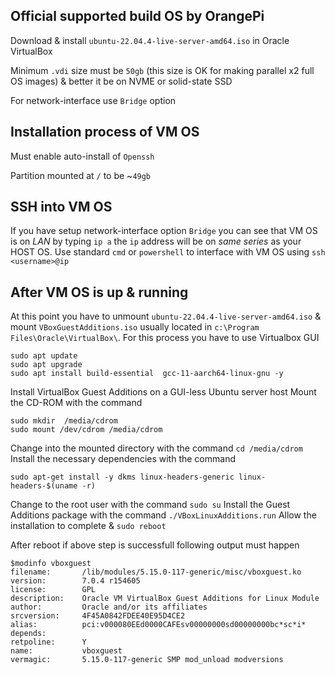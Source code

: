 ## Official supported build OS by OrangePi
Download & install `ubuntu-22.04.4-live-server-amd64.iso` in Oracle VirtualBox

Minimum `.vdi` size must be `50gb` (this size is OK for making parallel x2 full OS images) & better it be on NVME or solid-state SSD

For network-interface use `Bridge` option

## Installation process of VM OS
Must enable auto-install of `Openssh`

Partition mounted at `/` to be ~`49gb`

## SSH into VM OS
If you have setup network-interface option `Bridge` you can see that VM OS is on *LAN* by typing `ip a` the `ip` address will be on *same series* as your HOST OS. Use standard `cmd` or `powershell` to interface with VM OS using `ssh <username>@ip`

## After VM OS is up & running
At this point you have to unmount `ubuntu-22.04.4-live-server-amd64.iso` & mount `VBoxGuestAdditions.iso` usually located in `c:\Program Files\Oracle\VirtualBox\`. For this process you have to use Virtualbox GUI 

```
sudo apt update
sudo apt upgrade
sudo apt install build-essential  gcc-11-aarch64-linux-gnu -y
```
Install VirtualBox Guest Additions on a GUI-less Ubuntu server host
Mount the CD-ROM with the command 
```
sudo mkdir  /media/cdrom
sudo mount /dev/cdrom /media/cdrom
```
Change into the mounted directory with the command `cd /media/cdrom`
Install the necessary dependencies with the command 

`sudo apt-get install -y dkms linux-headers-generic linux-headers-$(uname -r)`

Change to the root user with the command `sudo su`
Install the Guest Additions package with the command `./VBoxLinuxAdditions.run`
Allow the installation to complete & `sudo reboot`

After reboot if above step is successfull following output must happen
```
$modinfo vboxguest
filename:       /lib/modules/5.15.0-117-generic/misc/vboxguest.ko
version:        7.0.4 r154605
license:        GPL
description:    Oracle VM VirtualBox Guest Additions for Linux Module
author:         Oracle and/or its affiliates
srcversion:     4F45A0842FDEE40E95D4CE2
alias:          pci:v000080EEd0000CAFEsv00000000sd00000000bc*sc*i*
depends:
retpoline:      Y
name:           vboxguest
vermagic:       5.15.0-117-generic SMP mod_unload modversions
```

